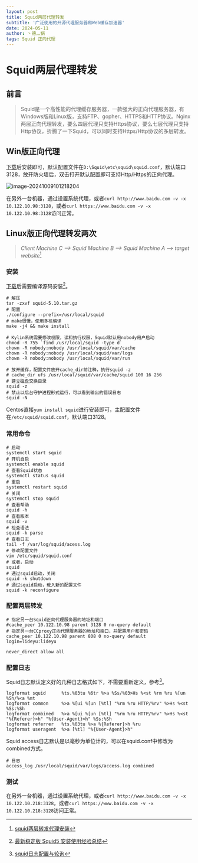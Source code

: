 ```yaml
---
layout: post
title: Squid两层代理转发
subtitle: '广泛使用的开源代理服务器和Web缓存加速器'
date: 2024-05-11
author: 丶德灬锅
tags: Squid 正向代理
---
```


# Squid两层代理转发

## 前言

> Squid是一个高性能的代理缓存服务器，一款强大的正向代理服务器，有Windows版和Linux版，支持FTP、gopher、HTTPS和HTTP协议。Nginx两层正向代理转发，要么四层代理只支持Https协议，要么七层代理只支持Http协议，折腾了一下Squid，可以同时支持Https/Http协议的多层转发。

## Win版正向代理

[下载](https://squid.diladele.com/)后安装即可，默认配置文件在`D:\Squid\etc\squid\squid.conf`，默认端口3128，放开防火墙后，双击打开默认配置即可支持Http/Https的正向代理。

![image-20241009101218204](https://cdn.jsdelivr.net/gh/ldy/ldy.github.io@master/screenshot/2024-05-11-Squid%E4%B8%A4%E5%B1%82%E4%BB%A3%E7%90%86%E8%BD%AC%E5%8F%91-image-20241009101218204.png)

在另外一台机器，通过设置系统代理，或者`curl http://www.baidu.com -v -x 10.122.10.98:3128`，或者`curl https://www.baidu.com -v -x 10.122.10.98:3128`访问正常。

## Linux版正向代理转发两次

> *Client Machine C --> Squid Machine B --> Squid Machine A --> target website*[^1]

### 安装

[下载](http://www.squid-cache.org/Versions/)后需要编译源码安装[^2]。

```shell
# 解压
tar -zxvf squid-5.10.tar.gz
# 配置
./configure --prefix=/usr/local/squid
# make很慢，使用多核编译
make -j4 && make install

# Kylin系统需要修改权限，读和执行权限，Squid默认用nobody用户启动
chmod -R 755 `find /usr/local/squid -type d`
chown -R nobody:nobody /usr/local/squid/var/cache
chown -R nobody:nobody /usr/local/squid/var/logs
chown -R nobody:nobody /usr/local/squid/var/run

# 放开缓存，配置文件放开cache_dir前注释，执行squid -z
# cache_dir ufs /usr/local/squid/var/cache/squid 100 16 256
# 建立磁盘交换目录
squid -z
# 禁止以后台守护进程形式运行，可以看到输出的错误日志
squid -N
```

Centos直接`yum install squid`进行安装即可，主配置文件在`/etc/squid/squid.conf`，默认端口3128。

### 常用命令

```shell
# 启动
systemctl start squid
# 开机自启
systemctl enable squid
# 查看Squid状态
systemctl status squid
# 重启
systemctl restart squid
# 关闭
systemctl stop squid
# 查看帮助
squid -h
# 查看版本
squid -v
# 检查语法
squid -k parse
# 查看日志
tail -f /var/log/squid/acess.log
# 修改配置文件
vim /etc/squid/squid.conf
# 或者，启动
squid
# 通过squid启动，关闭
squid -k shutdown
# 通过squid启动，载入新的配置文件
squid -k reconfigure
```

### 配置两层转发

```
# 指定另一台Squid正向代理服务器的地址和端口
#cache_peer 10.122.10.98 parent 3128 0 no-query default
# 指定另一台CCproxy正向代理服务器的地址和端口，并配置用户和密码
cache_peer 10.122.10.98 parent 808 0 no-query default login=lideyu:lideyu

never_direct allow all
```

### 配置日志

Squid日志默认定义好的几种日志格式如下，不需要重新定义，参考[^3]。

```bsh
logformat squid      %ts.%03tu %6tr %>a %Ss/%03>Hs %<st %rm %ru %[un %Sh/%<a %mt
logformat common     %>a %[ui %[un [%tl] "%rm %ru HTTP/%rv" %>Hs %<st %Ss:%Sh
logformat combined   %>a %[ui %[un [%tl] "%rm %ru HTTP/%rv" %>Hs %<st "%{Referer}>h" "%{User-Agent}>h" %Ss:%Sh
logformat referrer   %ts.%03tu %>a %{Referer}>h %ru
logformat useragent  %>a [%tl] "%{User-Agent}>h"
```

Squid access日志默认是以毫秒为单位计的，可以在squid.conf中修改为combined方式。

```
# 日志
access_log /usr/local/squid/var/logs/access.log combined
```

### 测试

在另外一台机器，通过设置系统代理，或者`curl http://www.baidu.com -v -x 10.122.10.218:3128`，或者`curl https://www.baidu.com -v -x 10.122.10.218:3128`访问正常。

[^1]: [squid两层转发代理安装](https://zhuanlan.zhihu.com/p/347323974)
[^2]: [最新稳定版 Squid5 安装使用经验总结](https://zhuanlan.zhihu.com/p/476985880)
[^3]: [squid日志配置与轮询](https://www.cnblogs.com/itcomputer/p/5027311.html)